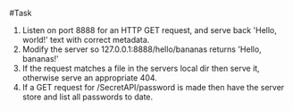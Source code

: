 #Task

1. Listen on port 8888 for an HTTP GET request, and serve back 'Hello, world!' text with correct metadata.
2. Modify the server so 127.0.0.1:8888/hello/bananas returns 'Hello, bananas!'
3. If the request matches a file in the servers local dir then serve it, otherwise serve an appropriate 404.
4. If a GET request for /SecretAPI/password is made then have the server store and list all passwords to date.
